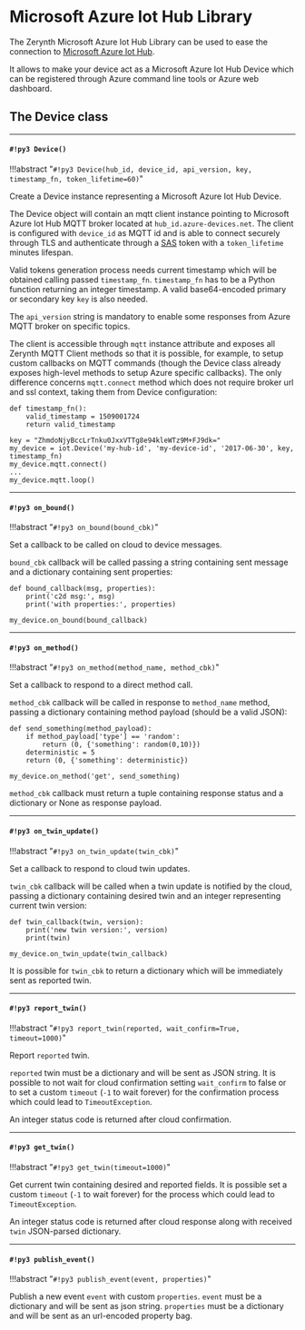 # Microsoft Azure Iot Hub Library

The Zerynth Microsoft Azure Iot Hub Library can be used to ease the connection to [Microsoft Azure Iot Hub](https://azure.microsoft.com/en-us/services/iot-hub/).

It allows to make your device act as a Microsoft Azure Iot Hub Device which can be registered through Azure command line tools or Azure web dashboard.

## The Device class


---
#### `#!py3 Device()`

!!!abstract "`#!py3 Device(hub_id, device_id, api_version, key, timestamp_fn, token_lifetime=60)`"

Create a Device instance representing a Microsoft Azure Iot Hub Device.

The Device object will contain an mqtt client instance pointing to Microsoft Azure Iot Hub MQTT broker located at `hub_id.azure-devices.net`.
The client is configured with `device_id` as MQTT id and is able to connect securely through TLS and authenticate through a [SAS](https://docs.microsoft.com/en-us/azure/storage/common/storage-dotnet-shared-access-signature-part-1) token with a `token_lifetime` minutes lifespan.

Valid tokens generation process needs current timestamp which will be obtained calling passed `timestamp_fn`.
`timestamp_fn` has to be a Python function returning an integer timestamp.
A valid base64-encoded primary or secondary key `key` is also needed.

The `api_version` string is mandatory to enable some responses from Azure MQTT broker on specific topics.

The client is accessible through `mqtt` instance attribute and exposes all Zerynth MQTT Client methods so that it is possible, for example, to setup
custom callbacks on MQTT commands (though the Device class already exposes high-level methods to setup Azure specific callbacks).
The only difference concerns `mqtt.connect` method which does not require broker url and ssl context, taking them from Device configuration:

```
def timestamp_fn():
    valid_timestamp = 1509001724
    return valid_timestamp

key = "ZhmdoNjyBccLrTnku0JxxVTTg8e94kleWTz9M+FJ9dk="
my_device = iot.Device('my-hub-id', 'my-device-id', '2017-06-30', key, timestamp_fn)
my_device.mqtt.connect()
...
my_device.mqtt.loop()
```


---
#### `#!py3 on_bound()`

!!!abstract "`#!py3 on_bound(bound_cbk)`"

Set a callback to be called on cloud to device messages.

`bound_cbk` callback will be called passing a string containing sent message and a dictionary containing sent properties:

```
def bound_callback(msg, properties):
    print('c2d msg:', msg)
    print('with properties:', properties)

my_device.on_bound(bound_callback)
```


---
#### `#!py3 on_method()`

!!!abstract "`#!py3 on_method(method_name, method_cbk)`"

Set a callback to respond to a direct method call.

`method_cbk` callback will be called in response to `method_name` method, passing a dictionary containing method payload (should be a valid JSON):

```
def send_something(method_payload):
    if method_payload['type'] == 'random':
        return (0, {'something': random(0,10)})
    deterministic = 5
    return (0, {'something': deterministic})

my_device.on_method('get', send_something)
```

`method_cbk` callback must return a tuple containing response status and a dictionary or None as response payload.


---
#### `#!py3 on_twin_update()`

!!!abstract "`#!py3 on_twin_update(twin_cbk)`"

Set a callback to respond to cloud twin updates.

`twin_cbk` callback will be called when a twin update is notified by the cloud, passing a dictionary containing desired twin and an integer representing current twin version:

```
def twin_callback(twin, version):
    print('new twin version:', version)
    print(twin)

my_device.on_twin_update(twin_callback)
```

It is possible for `twin_cbk` to return a dictionary which will be immediately sent as reported twin.


---
#### `#!py3 report_twin()`

!!!abstract "`#!py3 report_twin(reported, wait_confirm=True, timeout=1000)`"

Report `reported` twin.

`reported` twin must be a dictionary and will be sent as JSON string.
It is possible to not wait for cloud confirmation setting `wait_confirm` to false or to set a custom `timeout` (`-1` to wait forever) for the confirmation process which could lead to `TimeoutException`.

An integer status code is returned after cloud confirmation.


---
#### `#!py3 get_twin()`

!!!abstract "`#!py3 get_twin(timeout=1000)`"

Get current twin containing desired and reported fields.
It is possible set a custom `timeout` (`-1` to wait forever) for the process which could lead to `TimeoutException`.

An integer status code is returned after cloud response along with received `twin` JSON-parsed dictionary.


---
#### `#!py3 publish_event()`

!!!abstract "`#!py3 publish_event(event, properties)`"

Publish a new event `event` with custom `properties`.
`event` must be a dictionary and will be sent as json string.
`properties` must be a dictionary and will be sent as an url-encoded property bag.
